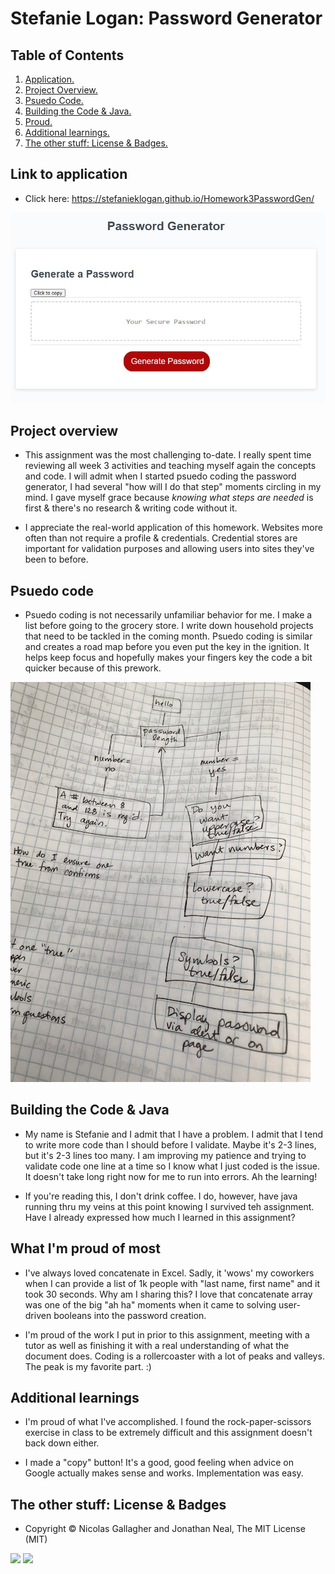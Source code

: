 # Stefanie Logan: Password Generator

## Table of Contents
1. [ Application. ](#application)
2. [ Project Overview. ](#overview)
3. [ Psuedo Code. ](#psuedo)
4. [ Building the Code & Java. ](#code)
5. [ Proud. ](#proud)
6. [ Additional learnings. ](#learnings)
7. [ The other stuff: License & Badges. ](#streetcred)


<a name="application"></a>
## Link to application

* Click here: https://stefanieklogan.github.io/Homework3PasswordGen/

![Homepage image](https://github.com/stefanieklogan/Homework3PasswordGen/blob/main/images/password_homepage.JPG)

<a name="overview"></a>
## Project overview

* This assignment was the most challenging to-date. I really spent time reviewing all week 3 activities and teaching myself again the concepts and code. I will admit when I started psuedo coding the password generator, I had several "how will I do that step" moments circling in my mind. I gave myself grace because *knowing what steps are needed* is first & there's no research & writing code without it.

* I appreciate the real-world application of this homework. Websites more often than not require a profile & credentials. Credential stores are important for validation purposes and allowing users into sites they've been to before.

<a name="psuedo"></a>
## Psuedo code

* Psuedo coding is not necessarily unfamiliar behavior for me. I make a list before going to the grocery store. I write down household projects that need to be tackled in the coming month. Psuedo coding is similar and creates a road map before you even put the key in the ignition. It helps keep focus and hopefully makes your fingers key the code a bit quicker because of this prework.

![Psuedo image](https://github.com/stefanieklogan/Homework3PasswordGen/blob/main/images/psuedo.jpg)

<a name="coding"></a>
## Building the Code & Java

* My name is Stefanie and I admit that I have a problem. I admit that I tend to write more code than I should before I validate. Maybe it's 2-3 lines, but it's 2-3 lines too many. I am improving my patience and trying to validate code one line at a time so I know what I just coded is the issue. It doesn't take long right now for me to run into errors. Ah the learning!

* If you're reading this, I don't drink coffee. I do, however, have java running thru my veins at this point knowing I survived teh assignment. Have I already expressed how much I learned in this assignment?

<a name="proud"></a>
## What I'm proud of most

* I've always loved concatenate in Excel. Sadly, it 'wows' my coworkers when I can provide a list of 1k people with "last name, first name" and it took 30 seconds. Why am I sharing this? I love that concatenate array was one of the big "ah ha" moments when it came to solving user-driven booleans into the password creation.

* I'm proud of the work I put in prior to this assignment, meeting with a tutor as well as finishing it with a real understanding of what the document does. Coding is a rollercoaster with a lot of peaks and valleys. The peak is my favorite part. :)

<a name="learnings"></a>
## Additional learnings

* I'm proud of what I've accomplished. I found the rock-paper-scissors exercise in class to be extremely difficult and this assignment doesn't back down either.

* I made a "copy" button! It's a good, good feeling when advice on Google actually makes sense and works. Implementation was easy.


<a name="streetcred"></a>
## The other stuff: License & Badges

* Copyright © Nicolas Gallagher and Jonathan Neal, The MIT License (MIT)

<img src="https://img.shields.io/badge/html5%20-%23E34F26.svg?&style=for-the-badge&logo=html5&logoColor=white"/>

<img src="https://img.shields.io/badge/css3%20-%231572B6.svg?&style=for-the-badge&logo=css3&logoColor=white"/>
